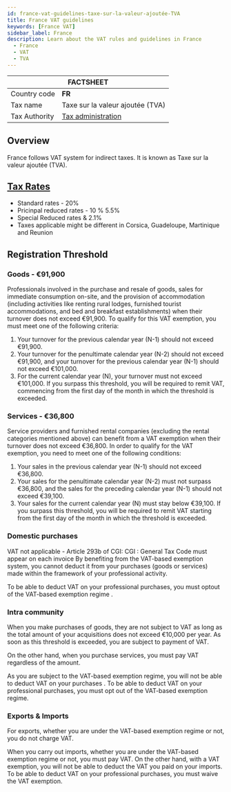 ```yaml
---
id: france-vat-guidelines-taxe-sur-la-valeur-ajoutée-TVA
title: France VAT guidelines 
keywords: [France VAT]
sidebar_label: France
description: Learn about the VAT rules and guidelines in France
  - France
  - VAT
  - TVA
---
```


<table>
  <thead>
    <tr>
      <th colspan="2">FACTSHEET</th>
    </tr>
  </thead>
  <tbody>
    <tr>
      <td>Country code</td>
      <td><b>FR</b></td>
    </tr>
     <tr>
      <td>Tax name</td>
      <td>Taxe sur la valeur ajoutée (TVA)</td>
    </tr>
    <tr>
      <td>Tax Authority</td>
      <td><a href="https://www.impots.gouv.fr/accueil">Tax administration</a>
      </td>
    </tr>
  </tbody>
</table>


## Overview
France follows VAT system for indirect taxes. It is known as Taxe sur la valeur ajoutée (TVA). 

## [Tax Rates](/docs/worldwide-tax-rates#france) 

* Standard rates - 20%
* Pricinpal reduced rates - 10 % 5.5%
* Special Reduced rates  & 2.1%
* Taxes applicable might be different in Corsica, Guadeloupe, Martinique and Reunion

## Registration Threshold

### Goods - €91,900
Professionals involved in the purchase and resale of goods, sales for immediate consumption on-site, and the provision of accommodation (including activities like renting rural lodges, furnished tourist accommodations, and bed and breakfast establishments) when their turnover does not exceed €91,900.
To qualify for this VAT exemption, you must meet one of the following criteria:

1. Your turnover for the previous calendar year (N-1) should not exceed €91,900.
2. Your turnover for the penultimate calendar year (N-2) should not exceed €91,900, and your turnover for the previous calendar year (N-1) should not exceed €101,000.
3. For the current calendar year (N), your turnover must not exceed €101,000. If you surpass this threshold, you will be required to remit VAT, commencing from the first day of the month in which the threshold is exceeded.

### Services - €36,800
Service providers and furnished rental companies (excluding the rental categories mentioned above) can benefit from a VAT exemption when their turnover does not exceed €36,800.
In order to qualify for the VAT exemption, you need to meet one of the following conditions:

1. Your sales in the previous calendar year (N-1) should not exceed €36,800.
2. Your sales for the penultimate calendar year (N-2) must not surpass €36,800, and the sales for the preceding calendar year (N-1) should not exceed €39,100.
3. Your sales for the current calendar year (N) must stay below €39,100. If you surpass this threshold, you will be required to remit VAT starting from the first day of the month in which the threshold is exceeded.


### Domestic purchases

VAT not applicable - Article 293b of CGI: CGI : General Tax Code must appear on each invoice
By benefiting from the VAT-based exemption system, you cannot deduct it from your purchases (goods or services) made within the framework of your professional activity.

To be able to deduct VAT on your professional purchases, you must opt ​​out of the VAT-based exemption regime .

### Intra community 

When you make purchases of goods, they are not subject to VAT as long as the total amount of your acquisitions does not exceed  €10,000 per year. As soon as this threshold is exceeded, you are subject to payment of VAT.

On the other hand, when you purchase services, you must pay VAT regardless of the amount.

As you are subject to the VAT-based exemption regime, you will not be able to deduct VAT on your purchases . To be able to deduct VAT on your professional purchases, you must opt ​​out of the VAT-based exemption regime.

### Exports & Imports

For exports, whether you are under the VAT-based exemption regime or not, you do not charge VAT.

When you carry out imports, whether you are under the VAT-based exemption regime or not, you must pay VAT. On the other hand, with a VAT exemption, you will not be able to deduct the VAT you paid on your imports. To be able to deduct VAT on your professional purchases, you must waive the VAT exemption.
